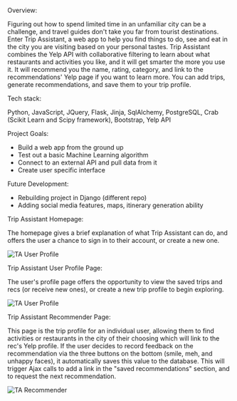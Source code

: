 Overview:

Figuring out how to spend limited time in an unfamiliar city can be a challenge, and travel guides don't take you far from tourist destinations. Enter Trip Assistant, a web app to help you find things to do, see and eat in the city you are visiting based on your personal tastes. Trip Assistant combines the Yelp API with collaborative filtering to learn about what restaurants and activities you like, and it will get smarter the more you use it. It will recommend you the name, rating, category, and link to the recommendations' Yelp page if you want to learn more. You can add trips, generate recommendations, and save them to your trip profile.

Tech stack:

Python, JavaScript, JQuery, Flask, Jinja, SqlAlchemy, PostgreSQL, Crab (Scikit Learn and Scipy framework), Bootstrap, Yelp API

Project Goals:
   - Build a web app from the ground up
   - Test out a basic Machine Learning algorithm
   - Connect to an external API and pull data from it
   - Create user specific interface
  
Future Development:
   - Rebuilding project in Django (different repo)
   - Adding social media features, maps, itinerary generation ability
  

Trip Assistant Homepage:

  The homepage gives a brief explanation of what Trip Assistant can do, and offers the user a chance to sign in to their account, or create a new one.

![TA User Profile](https://c1.staticflickr.com/5/4328/36142527025_99b3af6e99_b.jpg)

Trip Assistant User Profile Page:

  The user's profile page offers the opportunity to view the saved trips and recs (or receive new ones), or create a new trip profile to begin exploring.

![TA User Profile](https://c1.staticflickr.com/5/4317/36008841111_c63fa31b9a_b.jpg)

Trip Assistant Recommender Page:

  This page is the trip profile for an individual user, allowing them to find activities or restaurants in the city of their choosing which will link to the rec's Yelp profile. If the user decides to record feedback on the recommendation via the three buttons on the bottom (smile, meh, and unhappy faces), it automatically saves this value to the database. This will trigger Ajax calls to add a link in the "saved recommendations" section, and to request the next recommendation.

![TA Recommender](https://c1.staticflickr.com/5/4300/36008840921_3bde5b608b_b.jpg)
